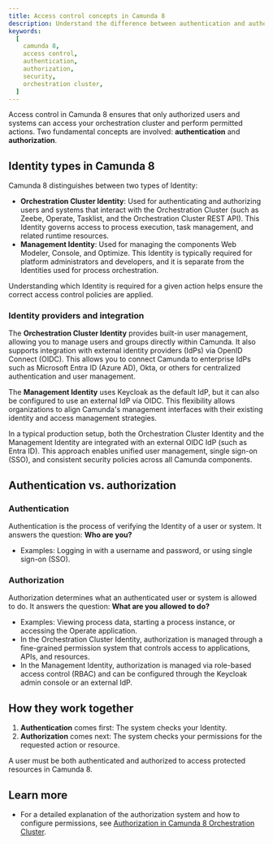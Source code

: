 ```yaml
---
title: Access control concepts in Camunda 8
description: Understand the difference between authentication and authorization in Camunda 8, and how they work together to secure your orchestration cluster.
keywords:
  [
    camunda 8,
    access control,
    authentication,
    authorization,
    security,
    orchestration cluster,
  ]
---
```


Access control in Camunda 8 ensures that only authorized users and systems can access your orchestration cluster and perform permitted actions. Two fundamental concepts are involved: **authentication** and **authorization**.

## Identity types in Camunda 8

Camunda 8 distinguishes between two types of Identity:

- **Orchestration Cluster Identity**: Used for authenticating and authorizing users and systems that interact with the Orchestration Cluster (such as Zeebe, Operate, Tasklist, and the Orchestration Cluster REST API). This Identity governs access to process execution, task management, and related runtime resources.
- **Management Identity**: Used for managing the components Web Modeler, Console, and Optimize. This Identity is typically required for platform administrators and developers, and it is separate from the Identities used for process orchestration.

Understanding which Identity is required for a given action helps ensure the correct access control policies are applied.

### Identity providers and integration

The **Orchestration Cluster Identity** provides built-in user management, allowing you to manage users and groups directly within Camunda. It also supports integration with external identity providers (IdPs) via OpenID Connect (OIDC). This allows you to connect Camunda to enterprise IdPs such as Microsoft Entra ID (Azure AD), Okta, or others for centralized authentication and user management.

The **Management Identity** uses Keycloak as the default IdP, but it can also be configured to use an external IdP via OIDC. This flexibility allows organizations to align Camunda's management interfaces with their existing identity and access management strategies.

In a typical production setup, both the Orchestration Cluster Identity and the Management Identity are integrated with an external OIDC IdP (such as Entra ID). This approach enables unified user management, single sign-on (SSO), and consistent security policies across all Camunda components.

## Authentication vs. authorization

### Authentication

Authentication is the process of verifying the Identity of a user or system. It answers the question: **Who are you?**

- Examples: Logging in with a username and password, or using single sign-on (SSO).

### Authorization

Authorization determines what an authenticated user or system is allowed to do. It answers the question: **What are you allowed to do?**

- Examples: Viewing process data, starting a process instance, or accessing the Operate application.
- In the Orchestration Cluster Identity, authorization is managed through a fine-grained permission system that controls access to applications, APIs, and resources.
- In the Management Identity, authorization is managed via role-based access control (RBAC) and can be configured through the Keycloak admin console or an external IdP.

## How they work together

1. **Authentication** comes first: The system checks your Identity.
2. **Authorization** comes next: The system checks your permissions for the requested action or resource.

A user must be both authenticated and authorized to access protected resources in Camunda 8.

## Learn more

- For a detailed explanation of the authorization system and how to configure permissions, see [Authorization in Camunda 8 Orchestration Cluster](./authorizations.md).
